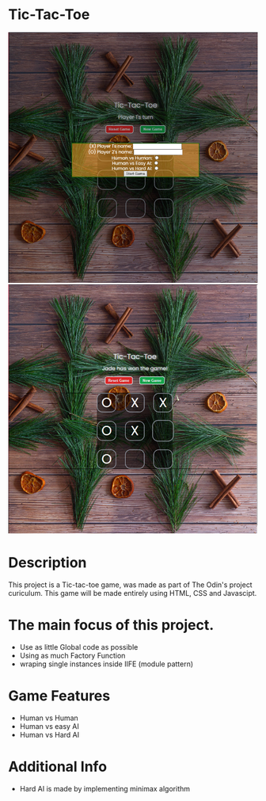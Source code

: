 # Tic-Tac-Toe

![StartScreen](/imgs/Startscreen.png)
![Gameplay](/imgs/Gameplay.png)

# Description
This project is a Tic-tac-toe game, was made as part of The Odin's project curiculum. This game will be made entirely using HTML, CSS and Javascipt. 

# The main focus of this project.
<ul>
    <li>Use as little Global code as possible</li>
    <li>Using as much Factory Function</li>
    <li>wraping single instances inside IIFE (module pattern)</li>
</ul>

# Game Features
<ul>
    <li>Human vs Human</li>
    <li>Human vs easy AI</li>
    <li>Human vs Hard AI</li>
</ul>

# Additional Info
<ul>
    <li>Hard AI is made by implementing minimax algorithm</li>
</ul>


